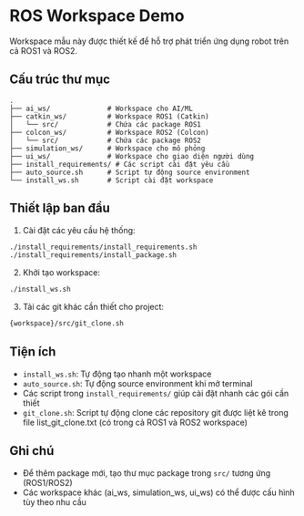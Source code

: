 # ROS Workspace Demo

Workspace mẫu này được thiết kế để hỗ trợ phát triển ứng dụng robot trên cả ROS1 và ROS2.

## Cấu trúc thư mục

```
.
├── ai_ws/              # Workspace cho AI/ML
├── catkin_ws/          # Workspace ROS1 (Catkin)
│   └── src/            # Chứa các package ROS1
├── colcon_ws/          # Workspace ROS2 (Colcon)  
│   └── src/            # Chứa các package ROS2
├── simulation_ws/      # Workspace cho mô phỏng
├── ui_ws/              # Workspace cho giao diện người dùng
├── install_requirements/ # Các script cài đặt yêu cầu
├── auto_source.sh      # Script tự động source environment
└── install_ws.sh       # Script cài đặt workspace
```

## Thiết lập ban đầu

1. Cài đặt các yêu cầu hệ thống:
```bash
./install_requirements/install_requirements.sh
./install_requirements/install_package.sh
```

2. Khởi tạo workspace:
```bash
./install_ws.sh
```

3. Tải các git khác cần thiết cho project:
```bash
{workspace}/src/git_clone.sh
```

## Tiện ích
- `install_ws.sh`: Tự động tạo nhanh một workspace
- `auto_source.sh`: Tự động source environment khi mở terminal
- Các script trong `install_requirements/` giúp cài đặt nhanh các gói cần thiết
- `git_clone.sh`: Script tự động clone các repository git được liệt kê trong file list_git_clone.txt (có trong cả ROS1 và ROS2 workspace)

## Ghi chú

- Để thêm package mới, tạo thư mục package trong `src/` tương ứng (ROS1/ROS2)
- Các workspace khác (ai_ws, simulation_ws, ui_ws) có thể được cấu hình tùy theo nhu cầu
